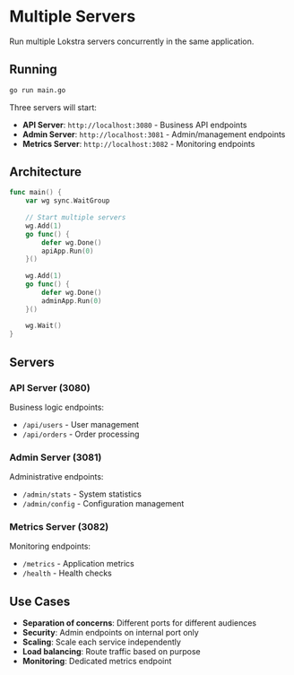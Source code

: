 # Multiple Servers

Run multiple Lokstra servers concurrently in the same application.

## Running

```bash
go run main.go
```

Three servers will start:
- **API Server**: `http://localhost:3080` - Business API endpoints
- **Admin Server**: `http://localhost:3081` - Admin/management endpoints
- **Metrics Server**: `http://localhost:3082` - Monitoring endpoints

## Architecture

```go
func main() {
    var wg sync.WaitGroup
    
    // Start multiple servers
    wg.Add(1)
    go func() {
        defer wg.Done()
        apiApp.Run(0)
    }()
    
    wg.Add(1)
    go func() {
        defer wg.Done()
        adminApp.Run(0)
    }()
    
    wg.Wait()
}
```

## Servers

### API Server (3080)
Business logic endpoints:
- `/api/users` - User management
- `/api/orders` - Order processing

### Admin Server (3081)
Administrative endpoints:
- `/admin/stats` - System statistics
- `/admin/config` - Configuration management

### Metrics Server (3082)
Monitoring endpoints:
- `/metrics` - Application metrics
- `/health` - Health checks

## Use Cases

- **Separation of concerns**: Different ports for different audiences
- **Security**: Admin endpoints on internal port only
- **Scaling**: Scale each service independently
- **Load balancing**: Route traffic based on purpose
- **Monitoring**: Dedicated metrics endpoint
